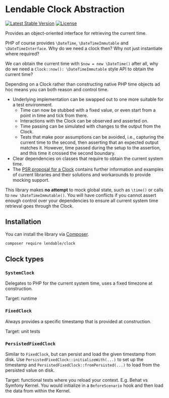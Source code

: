 Lendable Clock Abstraction
====

[![Latest Stable Version](https://poser.pugx.org/lendable/clock/v/stable)](https://packagist.org/packages/lendable/clock)
[![License](https://poser.pugx.org/lendable/clock/license)](https://packagist.org/packages/lendable/clock)

Provides an object-oriented interface for retrieving the current time.

PHP of course provides `\DateTime`, `\DateTimeImmutable` and `\DateTimeInterface`. Why do we need a clock then? Why not just instantiate where required? 

We can obtain the current time with `$now = new \DateTime()` after all, why do we need a `Clock::now(): \DateTimeImmutable` style API to obtain the current time?

Depending on a Clock rather than constructing native PHP time objects ad hoc means you can both reason and control time. 

* Underlying implementation can be swapped out to one more suitable for a test environment.
  * Time can now be stubbed with a fixed value, or even start from a point in time and tick from there.
  * Interactions with the Clock can be observed and asserted on.
  * Time passing can be simulated with changes to the output from the Clock.
  * Tests that make poor assumptions can be avoided, i.e., capturing the current time to the second, then asserting that an expected output matches it. However, time passed during the setup to the assertion, and this time it crossed the second boundary.
* Clear dependencies on classes that require to obtain the current system time.
* The [PSR proposal for a Clock](https://github.com/php-fig/fig-standards/blob/master/proposed/clock-meta.md) contains further information and examples of current libraries and their solutions and workarounds to provide mocking support.

This library makes **no attempt** to mock global state, such as `\time()` or calls to `new \DateTimeImmutable()`. You will have conflicts if you cannot assert enough control over your dependencies to ensure all current system time retrieval goes through the Clock.

## Installation
You can install the library via [Composer](https://getcomposer.org/).

```bash
composer require lendable/clock
```

## Clock types
### `SystemClock`
Delegates to PHP for the current system time, uses a fixed timezone at construction.

Target: runtime

### `FixedClock`
Always provides a specific timestamp that is provided at construction.

Target: unit tests 

### `PersistedFixedClock`
Similar to `FixedClock`, but can persist and load the given timestamp from disk.
Use `PersistedFixedClock::initializeWith(...)` to set up the timestamp and `PersistedFixedClock::fromPersisted(...)`
to load from the persisted value on disk.

Target: functional tests where you reload your context. E.g. Behat vs Symfony Kernel. You
would initialize in a `BeforeScenario` hook and then load the data from within the Kernel. 

 
